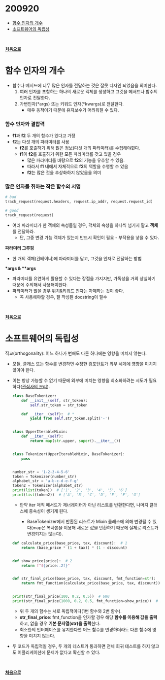 # 200920

- [함수 인자의 개수](#함수-인자의-개수)
- [소프트웨어의 독립성](#소프트웨어의-독립성)


<br>

**[처음으로](#200920)**
<br>


# 함수 인자의 개수

- 함수나 메서드에 너무 많은 인자를 전달하는 것은 잘못 디자인 되었음을 의미한다.
  1. 여러 인자를 포함하는 하나의 새로운 객체를 생성하고 그것을 메서드나 함수의 인자로 전달한다.
  2. 가변인자(*args) 또는 키워드 인자(*kwargs)로 전달한다.
     - 매우 동적이기 때문에 유지보수가 어려워질 수 있다.



### 함수 인자와 결합력

- **f1**과 **f2** 두 개의 함수가 있다고 가정
- **f2**는 다섯 개의 파라미터를 사용
  - **f2**를 호출하기 위해 많은 정보(다섯 개의 파라미터)를 수집해야햔다.
  - **f1**이 **f2**를 호출하기 위한 모든 파라미터를 갖고 있을 경우 
    - 많은 파라미터를 바탕으로 **f2**의 기능을 유추할 수 있음.
    - 따라서 **f1** 내에서 자체적으로 **f2**의 역할을 수행할 수 있음
    - **f2**는 많은 것을 추상화하지 않았음을 의미



### 많은 인자를 취하는 작은 함수의 서명

```python
# bad
track_request(request.headers, request.ip_addr, request.request_id)

# good
track_request(request)
```

- 여러 파라미터가 한 객체의 속성들일 경우, 객체의 속성을 하나씩 넘기지 말고 **객체**를 전달하라.
  - 단, 그중 변경 가능 객체가 있는지 반드시 확인이 필요 - 부작용을 낳을 수 있다.

**파라미터 그루핑**

- 한 개의 객체(컨테이너)에 파라미터를 담고, 그것을 인자로 전달하는 방법 

**\*args & \*\*args**

- 파라미터를 유연하게 활용할 수 있다는 장점을 가지지만, 가독성을 거의 상실하기 때문에 주의해서 사용해야한다.
- 파라미터가 많을 경우 위치&키워드 인자는 자제하는 것이 좋다.
  - 꼭 사용해야할 경우, 잘 작성된 docstring이 필수
<br>

**[처음으로](#200920)**
<br>


# 소프트웨어의 독립성

직교(orthogonality): 어느 하나가 변해도 다른 하나에는 영향을 미치지 않는다.

- 모듈, 클래스 또는 함수를 변경하면 수정한 컴포턴트가 외부 세계에 영향을 미치지 않아야 한다.

- 이는 항상 가능할 수 없기 때문에 외부에 미치는 영향을 최소화하려는 시도가 필요하다([관심사의 분리](https://github.com/navill/Python_TIL/tree/master/200918#관심사의-분리)).

  ```python
  class BaseTokenizer:
      def __init__(self, str_token):
          self.str_token = str_token
  
      def __iter__(self):  # *
          yield from self.str_token.split('-')
  
  
  class UpperIterableMixin:
      def __iter__(self):
          return map(str.upper, super().__iter__())
  
  
  class Tokenizer(UpperIterableMixin, BaseTokenizer):
      pass
  
  
  number_str = '1-2-3-4-5-6'
  token = Tokenizer(number_str)
  alphabet_str = 'a-b-c-d-e-f-g'
  token2 = Tokenizer(alphabet_str)
  print(list(token))  # ['1', '2', '3', '4', '5', '6']
  print(list(token2))  # ['A', 'B', 'C', 'D', 'E', 'F', 'G']
  ```

  - 만약 iter 매직 메서드가 제너레이터가 아닌 리스트를 반환한다면, 나머지 클래스에 종속성이 생기게 된다.

    - BaseTokenizer에서 반환된 리스트가 Mixin 클래스에 의해 변경될 수 있다(map은 복사본을 이용해 새로운 값을 반환하기 때문에 실제로 리스트가 변경되지는 않는다).

      

  ```python
  def calculate_price(base_price, tax, discount):  # 1
      return (base_price * (1 + tax)) * (1 - discount)
  
  
  def show_price(price):  # 2
      return f"${price:.2f}"
  
  
  def str_final_price(base_price, tax, discount, fmt_function=str):
      return fmt_function(calculate_price(base_price, tax, discount))
  
  
  print(str_final_price(100, 0.2, 0.5))  # 600
  print(str_final_price(1000, 0.2, 0.5, fmt_function=show_price))  # $600.00
  ```

  - 위 두 개의 함수는 서로 독립적이다(1번 함수와 2번 함수).
  - **str_final_price**: fmt_function을 인가할 경우 해당 **함수를 이용해 값을 출력**하고, 없을 경우 **기본 문자열(str)을 출력**한다.
  - 최소한의 인터페이스를 유지한다면 어느 함수를 변경하더라도 다른 함수에 영향을 미치지 않는다.

- 두 코드가 독립적일 경우, 두 개의 테스트가 통과하면 전체 회귀 테스트를 하지 않고도 어플리케이션에 문제가 없다고 확신할 수 있다.
<br>

**[처음으로](#200920)**
<br>

